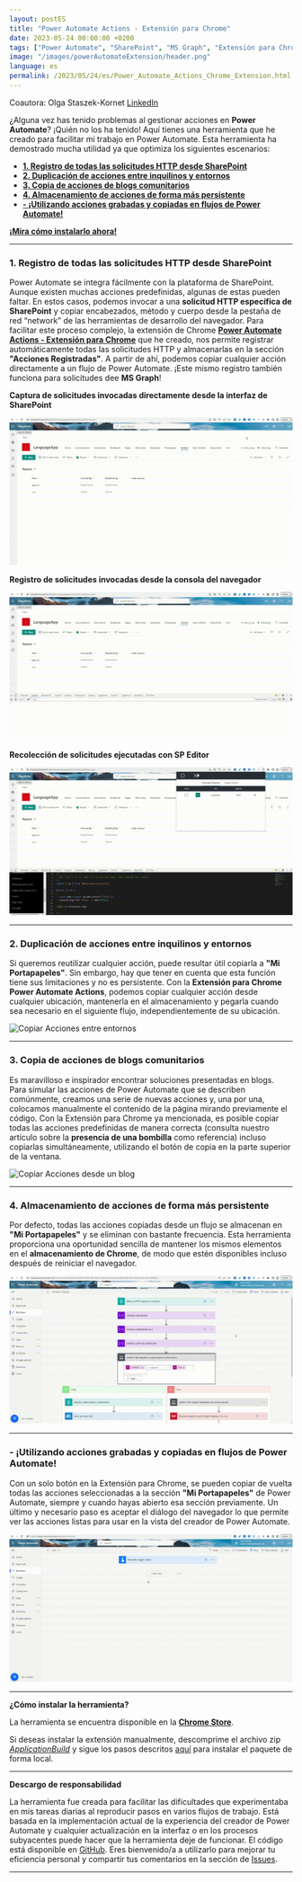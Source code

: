 ```yaml
---
layout: postES
title: "Power Automate Actions - Extensión para Chrome"
date: 2023-05-24 00:00:00 +0200
tags: ["Power Automate", "SharePoint", "MS Graph", "Extensión para Chrome"]
image: "/images/powerAutomateExtension/header.png"
language: es
permalink: /2023/05/24/es/Power_Automate_Actions_Chrome_Extension.html
---
```


Coautora: Olga Staszek-Kornet [LinkedIn](https://www.linkedin.com/in/olgastaszek-microsoft365/)


¿Alguna vez has tenido problemas al gestionar acciones en **Power Automate**? ¡Quién no los ha tenido! Aquí tienes una herramienta que he creado para facilitar mi trabajo en Power Automate. Esta herramienta ha demostrado mucha utilidad ya que optimiza los siguientes escenarios:

- [**1. Registro de todas las solicitudes HTTP desde SharePoint**](#1-registro-de-todas-las-solicitudes-http-desde-sharepoint)
- [**2. Duplicación de acciones entre inquilinos y entornos**](#2-duplicación-de-acciones-entre-inquilinos-y-entornos)
- [**3. Copia de acciones de blogs comunitarios**](#3-copia-de-acciones-de-blogs-comunitarios)
- [**4. Almacenamiento de acciones de forma más persistente**](#4-almacenamiento-de-acciones-de-forma-más-persistente)
- [**- ¡Utilizando acciones grabadas y copiadas en flujos de Power Automate!**](#--utilizando-acciones-grabadas-y-copiadas-en-flujos-de-power-automate)

[**¡Mira cómo instalarlo ahora!**](#cómo-instalar-la-herramienta) 

---

### **1. Registro de todas las solicitudes HTTP desde SharePoint**
Power Automate se integra fácilmente con la plataforma de SharePoint. Aunque existen muchas acciones predefinidas, algunas de estas pueden faltar. En estos casos, podemos invocar a una **solicitud HTTP específica de SharePoint** y copiar encabezados, método y cuerpo desde la pestaña de red “network” de las herramientas de desarrollo del navegador. Para facilitar este proceso complejo, la extensión de Chrome [**Power Automate Actions - Extensión para Chrome**](#cómo-instalar-la-herramienta) que he  creado, nos permite registrar automáticamente todas las solicitudes HTTP y almacenarlas en la sección **"Acciones Registradas"**. A partir de ahí, podemos copiar cualquier acción directamente a un flujo de Power Automate. ¡Este mismo registro también funciona para solicitudes dee **MS Graph**!

**Captura de solicitudes invocadas directamente desde la interfaz de SharePoint**

![Acciones Registradas](/images/powerAutomateExtension/RecordDefaultSPActions.gif)

**Registro de solicitudes invocadas desde la consola del navegador**

![Acciones Registradas](/images/powerAutomateExtension/RecordConsoleAction.gif)

**Recolección de solicitudes ejecutadas con SP Editor**

![Acciones Registradas](/images/powerAutomateExtension/RecordActionsFromSPEditor.gif)

---

### **2. Duplicación de acciones entre inquilinos y entornos**
Si queremos reutilizar cualquier acción, puede resultar útil copiarla a **"Mi Portapapeles"**. Sin embargo, hay que tener en cuenta que esta función tiene sus limitaciones y no es persistente. Con la **Extensión para Chrome Power Automate Actions**, podemos copiar cualquier acción desde cualquier ubicación, mantenerla en el almacenamiento y pegarla cuando sea necesario en el siguiente flujo, independientemente de su ubicación.

![Copiar Acciones entre entornos](/images/powerAutomateExtension/CopyBetweenEnvs.gif)

---

### **3. Copia de acciones de blogs comunitarios**
Es maravilloso e inspirador encontrar soluciones presentadas en blogs. Para simular las acciones de Power Automate que se describen comúnmente, creamos una serie de nuevas acciones y, una por una, colocamos manualmente el contenido de la página mirando previamente el código. Con la Extensión para Chrome ya mencionada, es posible copiar todas las acciones predefinidas de manera correcta (consulta nuestro artículo sobre la **presencia de una bombilla** como referencia) incluso copiarlas simultáneamente, utilizando el botón de copia en la parte superior de la ventana.

![Copiar Acciones desde un blog](/images/powerAutomateExtension/CopyItemsFromBlogAndSaveOnFlow.gif)

---

### **4. Almacenamiento de acciones de forma más persistente**
Por defecto, todas las acciones copiadas desde un flujo se almacenan en **"Mi Portapapeles"** y se eliminan con bastante frecuencia. Esta herramienta proporciona una oportunidad sencilla de mantener los mismos elementos en el **almacenamiento de Chrome**, de modo que estén disponibles incluso después de reiniciar el navegador.

![Copiar Acciones desde Mi Portapapeles](/images/powerAutomateExtension/CopyMyClipboardActions.gif)

---

### **- ¡Utilizando acciones grabadas y copiadas en flujos de Power Automate!**
Con un solo botón en la Extensión para Chrome, se pueden copiar de vuelta todas las acciones seleccionadas a la sección **"Mi Portapapeles"** de Power Automate, siempre y cuando hayas abierto esa sección previamente. Un último y necesario paso es aceptar el diálogo del navegador lo que permite ver las acciones listas para usar en la vista del creador de Power Automate.

![Pegar Acciones en mi portapapeles](/images/powerAutomateExtension/CopyItemsToMyClipboard.gif)

---

<strong id="cómo-instalar-la-herramienta">¿Cómo instalar la herramienta?</strong>

La herramienta se encuentra disponible en la **[Chrome Store](https://chrome.google.com/webstore/detail/power-automate-actions-ha/eoeddkppcaagdeafjfiopeldffkhjodl?hl=pl&authuser=0)**.

Si deseas instalar la extensión manualmente, descomprime el archivo zip *[ApplicationBuild](https://github.com/mkm17/powerautomate-actions-extension/blob/main/ApplicationBuild.zip)* y sigue los pasos descritos [aquí](https://support.google.com/chrome/a/answer/2714278?hl=en) para instalar el paquete de forma local.

---

**Descargo de responsabilidad**

La herramienta fue creada para facilitar las dificultades que experimentaba en  mis tareas diarias al reproducir pasos en varios flujos de trabajo. Está basada en la implementación actual de la experiencia del creador de Power Automate y cualquier actualización en la interfaz o en los procesos subyacentes puede hacer que la herramienta deje de funcionar. El código está disponible en [GitHub](https://github.com/mkm17/powerautomate-actions-extension/tree/main). Eres bienvenido/a a utilizarlo para mejorar tu eficiencia personal y compartir tus comentarios en la sección de [Issues](https://github.com/mkm17/powerautomate-actions-extension/issues).

---


